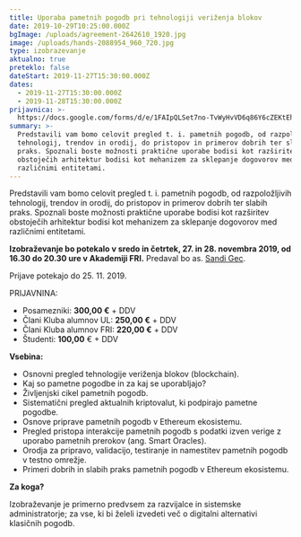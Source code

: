 ```yaml
---
title: Uporaba pametnih pogodb pri tehnologiji veriženja blokov
date: 2019-10-29T10:25:00.000Z
bgImage: /uploads/agreement-2642610_1920.jpg
image: /uploads/hands-2088954_960_720.jpg
type: izobrazevanje
aktualno: true
preteklo: false
dateStart: 2019-11-27T15:30:00.000Z
dates:
  - 2019-11-27T15:30:00.000Z
  - 2019-11-28T15:30:00.000Z
prijavnica: >-
  https://docs.google.com/forms/d/e/1FAIpQLSet7no-TvWyHvVD6q86Y6cZEKtEh80ImEWfanv6rTbGzUdN6w/viewform
summary: >-
  Predstavili vam bomo celovit pregled t. i. pametnih pogodb, od razpoložljivih
  tehnologij, trendov in orodij, do pristopov in primerov dobrih ter slabih
  praks. Spoznali boste možnosti praktične uporabe bodisi kot razširitev
  obstoječih arhitektur bodisi kot mehanizem za sklepanje dogovorov med
  različnimi entitetami.
---
```

Predstavili vam bomo celovit pregled t. i. pametnih pogodb, od razpoložljivih tehnologij, trendov in orodij, do pristopov in primerov dobrih ter slabih praks. Spoznali boste možnosti praktične uporabe bodisi kot razširitev obstoječih arhitektur bodisi kot mehanizem za sklepanje dogovorov med različnimi entitetami.

**Izobraževanje bo potekalo v sredo in četrtek, 27. in 28. novembra 2019, od 16.30 do 20.30 ure v Akademiji FRI.** Predaval bo as. [Sandi Gec](/izvajalci/sandi-gec/).

Prijave potekajo do 25. 11. 2019.


PRIJAVNINA:

* Posamezniki: **300,00 €** + DDV
* Člani Kluba alumnov UL: **250,00 €** + DDV
* Člani Kluba alumnov FRI: **220,00 €** + DDV
* Študenti: **100,00** € + DDV

**Vsebina:**

* Osnovni pregled tehnologije veriženja blokov (blockchain).
* Kaj so pametne pogodbe in za kaj se uporabljajo?
* Življenjski cikel pametnih pogodb.
* Sistematični pregled aktualnih kriptovalut, ki podpirajo pametne pogodbe.
* Osnove priprave pametnih pogodb v Ethereum ekosistemu.
* Pregled pristopa interakcije pametnih pogodb s podatki izven verige z uporabo pametnih prerokov (ang. Smart Oracles).
* Orodja za pripravo, validacijo, testiranje in namestitev pametnih pogodb v testno omrežje.
* Primeri dobrih in slabih praks pametnih pogodb v Ethereum ekosistemu.

**Za koga?**

Izobraževanje je primerno predvsem za razvijalce in sistemske administratorje; za vse, ki bi želeli izvedeti več o digitalni alternativi klasičnih pogodb.
